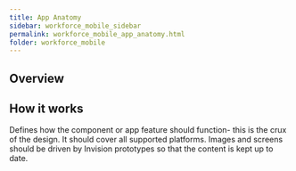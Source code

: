 ```yaml
---
title: App Anatomy
sidebar: workforce_mobile_sidebar
permalink: workforce_mobile_app_anatomy.html
folder: workforce_mobile
---
```


## Overview

## How it works

Defines how the component or app feature should function- this is the crux of the design. It should cover all supported platforms. Images and screens should be driven by Invision prototypes so that the content is kept up to date.